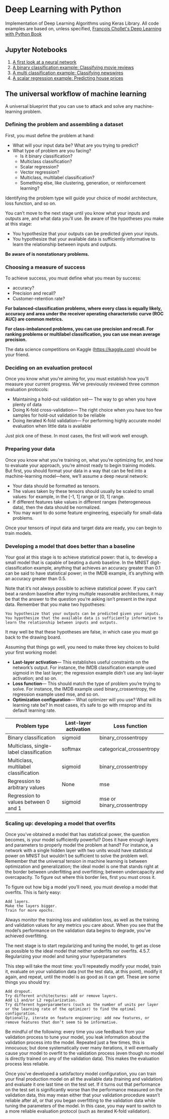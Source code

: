 # Deep Learning with Python
Implementation of Deep Learning Algorithms using Keras Library. All code examples are based on, unless specified, [François Chollet's Deep Learning with Python Book](https://www.manning.com/books/deep-learning-with-python)

## Jupyter Notebooks

1. [A first look at a neural network](https://github.com/andersy005/deep-learning/blob/master/01-A-first-look-at-a-neural-network.ipynb)
2. [A binary classification example: Classifying movie reviews](https://github.com/andersy005/deep-learning/blob/master/02-A-Binary-Classification-Example.ipynb)
3. [A multi classification example: Classifying newswires](https://github.com/andersy005/deep-learning/blob/master/03-A-Multiclass-Classification-Example.ipynb)
4. [A scalar regression example: Predicting house prices](https://github.com/andersy005/deep-learning/blob/master/04-A-Regression-Example-Predicting-House-Prices.ipynb)


## The universal workflow of machine learning

A universal blueprint that you can use to attack and solve any machine-learning problem.

### Defining the problem and assembling a dataset

First, you must define the problem at hand:

- What will your input data be? What are you trying to predict? 
- What type of problem are you facing? 
  - Is it binary classification? 
  - Multiclass classification? 
  - Scalar regression? 
  - Vector regression? 
  - Multiclass, multilabel classification? 
  - Something else, like clustering, generation, or reinforcement learning? 
  
Identifying the problem type will guide your choice of model architecture, loss function, and so on.

You can’t move to the next stage until you know what your inputs and outputs are, and what data you’ll use. Be aware of the hypotheses you make at this stage:

- You hypothesize that your outputs can be predicted given your inputs.
- You hypothesize that your available data is sufficiently informative to learn the relationship between inputs and outputs.

**Be aware of is nonstationary problems.**

### Choosing a measure of success

To achieve success, you must define what you mean by success:
 - accuracy? 
 - Precision and recall? 
 - Customer-retention rate? 

**For balanced-classification problems, where every class is equally likely, accuracy and area under the receiver operating characteristic curve (ROC AUC) are common metrics.** 

**For class-imbalanced problems, you can use precision and recall. For ranking problems or multilabel classification, you can use mean average precision.** 


The data science competitions on Kaggle (https://kaggle.com) should be your friend.

### Deciding on an evaluation protocol

Once you know what you’re aiming for, you must establish how you’ll measure your current progress. We’ve previously reviewed three common evaluation protocols:

- Maintaining a hold-out validation set— The way to go when you have plenty of data
- Doing K-fold cross-validation— The right choice when you have too few samples for hold-out validation to be reliable
- Doing iterated K-fold validation— For performing highly accurate model evaluation when little data is available

Just pick one of these. In most cases, the first will work well enough.

### Preparing your data

Once you know what you’re training on, what you’re optimizing for, and how to evaluate your approach, you’re almost ready to begin training models. But first, you should format your data in a way that can be fed into a machine-learning model—here, we’ll assume a deep neural network:

- Your data should be formatted as tensors.
- The values taken by these tensors should usually be scaled to small values: for example, in the [-1, 1] range or [0, 1] range.
- If different features take values in different ranges (heterogeneous data), then the data should be normalized.
- You may want to do some feature engineering, especially for small-data problems.

Once your tensors of input data and target data are ready, you can begin to train models.


### Developing a model that does better than a baseline

Your goal at this stage is to achieve statistical power: that is, to develop a small model that is capable of beating a dumb baseline. In the MNIST digit-classification example, anything that achieves an accuracy greater than 0.1 can be said to have statistical power; in the IMDB example, it’s anything with an accuracy greater than 0.5.

Note that it’s not always possible to achieve statistical power. If you can’t beat a random baseline after trying multiple reasonable architectures, it may be that the answer to the question you’re asking isn’t present in the input data. Remember that you make two hypotheses:

    You hypothesize that your outputs can be predicted given your inputs.
    You hypothesize that the available data is sufficiently informative to learn the relationship between inputs and outputs.

It may well be that these hypotheses are false, in which case you must go back to the drawing board.

Assuming that things go well, you need to make three key choices to build your first working model:

- **Last-layer activation**— This establishes useful constraints on the network’s output. For instance, the IMDB classification example used sigmoid in the last layer; the regression example didn’t use any last-layer activation; and so on.
- **Loss function**— This should match the type of problem you’re trying to solve. For instance, the IMDB example used binary_crossentropy, the regression example used mse, and so on.
- **Optimization configuration**— What optimizer will you use? What will its learning rate be? In most cases, it’s safe to go with rmsprop and its default learning rate.

| Problem  type                           | Last-layer activation | Loss function              |
|-----------------------------------------|-----------------------|----------------------------|
| Binary classification                   | sigmoid               | binary_crossentropy        |
| Multiclass, single-label classification | softmax               | categorical_crossentropy   |
| Multiclass, multilabel classification   | sigmoid               | binary_crossentropy        |
| Regression to arbitrary values          | None                  | mse                        |
| Regression to values between 0 and 1    | sigmoid               | mse or binary_crossentropy |


### Scaling up: developing a model that overfits

Once you’ve obtained a model that has statistical power, the question becomes, is your model sufficiently powerful? Does it have enough layers and parameters to properly model the problem at hand? For instance, a network with a single hidden layer with two units would have statistical power on MNIST but wouldn’t be sufficient to solve the problem well. Remember that the universal tension in machine learning is between optimization and generalization; the ideal model is one that stands right at the border between underfitting and overfitting; between undercapacity and overcapacity. To figure out where this border lies, first you must cross it.

To figure out how big a model you’ll need, you must develop a model that overfits. This is fairly easy:

    Add layers.
    Make the layers bigger.
    Train for more epochs.

Always monitor the training loss and validation loss, as well as the training and validation values for any metrics you care about. When you see that the model’s performance on the validation data begins to degrade, you’ve achieved overfitting.

The next stage is to start regularizing and tuning the model, to get as close as possible to the ideal model that neither underfits nor overfits.
4.5.7. Regularizing your model and tuning your hyperparameters

This step will take the most time: you’ll repeatedly modify your model, train it, evaluate on your validation data (not the test data, at this point), modify it again, and repeat, until the model is as good as it can get. These are some things you should try:

    Add dropout.
    Try different architectures: add or remove layers.
    Add L1 and/or L2 regularization.
    Try different hyperparameters (such as the number of units per layer or the learning rate of the optimizer) to find the optimal configuration.
    Optionally, iterate on feature engineering: add new features, or remove features that don’t seem to be informative.

Be mindful of the following: every time you use feedback from your validation process to tune your model, you leak information about the validation process into the model. Repeated just a few times, this is innocuous; but done systematically over many iterations, it will eventually cause your model to overfit to the validation process (even though no model is directly trained on any of the validation data). This makes the evaluation process less reliable.

Once you’ve developed a satisfactory model configuration, you can train your final production model on all the available data (training and validation) and evaluate it one last time on the test set. If it turns out that performance on the test set is significantly worse than the performance measured on the validation data, this may mean either that your validation procedure wasn’t reliable after all, or that you began overfitting to the validation data while tuning the parameters of the model. In this case, you may want to switch to a more reliable evaluation protocol (such as iterated K-fold validation).
